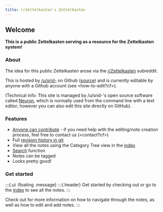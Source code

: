 ```yaml
---
title: r/Zettelkasten's Zettelkasten
---
```


## Welcome
**This is a public Zettelkasten serving as a resource for the Zettelkasten system!**

### About
The idea for this public Zettelkasten arose via the [r/Zettelkasten](https://reddit.com/r/Zettelkasten/) subreddit.

This <zettelkasten> is hosted by [/u/srid-](https://www.reddit.com/user/srid-) on Github ([source](https://github.com/Kuratoro/www.zettel.page)) and is currently editable by anyone with a Github account (see <how-to-edit?cf>). 

(Technical info: This site is managed by /u/srid-'s open source software called [Neuron](https://neuron.zettel.page/), which is normally used from the command line with a text editor; however you can also edit this site directly on GitHub).

### Features
* [Anyone can contribute](https://github.com/srid/www.zettel.page/edit/master/index.md) - if you need help with the editing/note creation process, feel free to contact us (<contact?cf>)
* Full [revision history in git](https://github.com/Kuratoro/www.zettel.page/commits/master)
* View all the notes using the Category Tree view in the [index](z-index.html)
* [Search](search.html) function
* Notes can be tagged
* Looks pretty good!

### Get started

:::{.ui .floating .message}
:::{.header}
Get started by checking out <zettelkasten> or go to the [index](https://www.zettel.page/z-index.html) to see all the notes.
:::

Check out <how-to-use> for more information on how to navigate through the notes, as well as how to edit and add notes.
:::